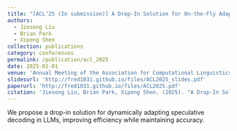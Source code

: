 ```yaml
---
title: "[ACL’25 (In submission)] A Drop-In Solution for On-the-Fly Adaptation of Speculative Decoding in Large Language Models"
authors: 
  - Jiesong Liu
  - Brian Park
  - Xipeng Shen
collection: publications
category: conferences
permalink: /publication/acl_2025
date: 2025-01-01
venue: 'Annual Meeting of the Association for Computational Linguistics (ACL)'
slidesurl: 'http://fred1031.github.io/files/ACL2025_slides.pdf'
paperurl: 'http://fred1031.github.io/files/ACL2025.pdf'
citation: 'Jiesong Liu, Brian Park, Xipeng Shen. (2025). "A Drop-In Solution for On-the-Fly Adaptation of Speculative Decoding in Large Language Models." <i>ACL 2025</i>.'
---
```


We propose a drop-in solution for dynamically adapting speculative decoding in LLMs, improving efficiency while maintaining accuracy.
